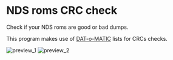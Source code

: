 # NDS roms CRC check
 Check if your NDS roms are good or bad dumps.
 
 This program makes use of [DAT-o-MATIC](https://datomatic.no-intro.org/index.php?page=download&s=64) lists for CRCs checks.
 
![preview_1](https://user-images.githubusercontent.com/45881310/128627865-506223c6-a03c-40ed-8cbd-61ac46ee88d0.png)
![preview_2](https://user-images.githubusercontent.com/45881310/128627867-6bfc3fd6-e1f3-455b-93e3-e8001691241a.png)
